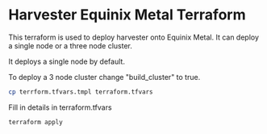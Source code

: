 
# Harvester Equinix Metal Terraform
This terraform is used to deploy harvester onto Equinix Metal. It can deploy a single node or a three node cluster. 

It deploys a single node by default. 

To deploy a 3 node cluster change "build_cluster" to true. 

```bash
cp terrform.tfvars.tmpl terraform.tfvars
```

Fill in details in terraform.tfvars

```bash
terraform apply
```

